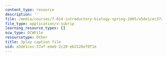```yaml
---
content_type: resource
description: ''
file: /media/courses/7-014-introductory-biology-spring-2005/a5de1cec37afe4eb2c20eb2126ef0f1e_gaHQ_1Sp5_s.srt
file_type: application/x-subrip
learning_resource_types: []
ocw_type: OCWFile
resourcetype: Other
title: 3play caption file
uid: a5de1cec-37af-e4eb-2c20-eb2126ef0f1e
---
```

